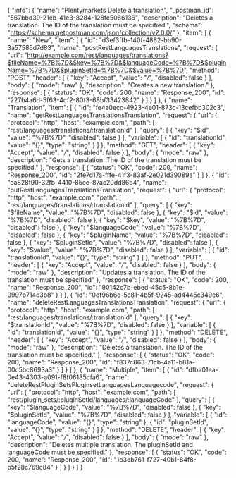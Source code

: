 {
  "info": {
    "name": "Plentymarkets Delete a translation",
    "_postman_id": "567bbd39-21eb-41e3-8284-128fe5066136",
    "description": "Deletes a translation. The ID of the translation must be specified.",
    "schema": "https://schema.getpostman.com/json/collection/v2.0.0/"
  },
  "item": [
    {
      "name": "New",
      "item": [
        {
          "id": "d3ef3ffb-140f-4882-bb90-3a57585d7d83",
          "name": "postRestLanguagesTranslations",
          "request": {
            "url": "http://example.com/rest/languages/translations?$fileName=%7B%7D&$key=%7B%7D&$languageCode=%7B%7D&$pluginName=%7B%7D&$pluginSetId=%7B%7D&$value=%7B%7D",
            "method": "POST",
            "header": [
              {
                "key": "Accept",
                "value": "*/*",
                "disabled": false
              }
            ],
            "body": {
              "mode": "raw"
            },
            "description": "Creates a new translation."
          },
          "response": [
            {
              "status": "OK",
              "code": 200,
              "name": "Response_200",
              "id": "227b4a6d-5f63-4cf2-80f3-68bf33423842"
            }
          ]
        }
      ]
    },
    {
      "name": "Translation",
      "item": [
        {
          "id": "fe4a0ecc-4923-4e01-873c-13cefbb302c3",
          "name": "getRestLanguagesTranslationsTranslation",
          "request": {
            "url": {
              "protocol": "http",
              "host": "example.com",
              "path": [
                "rest/languages/translations/:translationId"
              ],
              "query": [
                {
                  "key": "$id",
                  "value": "%7B%7D",
                  "disabled": false
                }
              ],
              "variable": [
                {
                  "id": "translationId",
                  "value": "{}",
                  "type": "string"
                }
              ]
            },
            "method": "GET",
            "header": [
              {
                "key": "Accept",
                "value": "*/*",
                "disabled": false
              }
            ],
            "body": {
              "mode": "raw"
            },
            "description": "Gets a translation. The ID of the translation must be specified."
          },
          "response": [
            {
              "status": "OK",
              "code": 200,
              "name": "Response_200",
              "id": "2fe7d17a-fffe-41f3-83af-2e021d39089a"
            }
          ]
        },
        {
          "id": "ca828f90-32fb-4410-85ce-87ac20dd86b4",
          "name": "putRestLanguagesTranslationsTranslation",
          "request": {
            "url": {
              "protocol": "http",
              "host": "example.com",
              "path": [
                "rest/languages/translations/:translationId"
              ],
              "query": [
                {
                  "key": "$fileName",
                  "value": "%7B%7D",
                  "disabled": false
                },
                {
                  "key": "$id",
                  "value": "%7B%7D",
                  "disabled": false
                },
                {
                  "key": "$key",
                  "value": "%7B%7D",
                  "disabled": false
                },
                {
                  "key": "$languageCode",
                  "value": "%7B%7D",
                  "disabled": false
                },
                {
                  "key": "$pluginName",
                  "value": "%7B%7D",
                  "disabled": false
                },
                {
                  "key": "$pluginSetId",
                  "value": "%7B%7D",
                  "disabled": false
                },
                {
                  "key": "$value",
                  "value": "%7B%7D",
                  "disabled": false
                }
              ],
              "variable": [
                {
                  "id": "translationId",
                  "value": "{}",
                  "type": "string"
                }
              ]
            },
            "method": "PUT",
            "header": [
              {
                "key": "Accept",
                "value": "*/*",
                "disabled": false
              }
            ],
            "body": {
              "mode": "raw"
            },
            "description": "Updates a translation. The ID of the translation must be specified"
          },
          "response": [
            {
              "status": "OK",
              "code": 200,
              "name": "Response_200",
              "id": "90142c7b-ebed-45c5-8b1e-0997b714e3b8"
            }
          ]
        },
        {
          "id": "0df96b6e-5c81-4b5f-9245-ad4445c349e6",
          "name": "deleteRestLanguagesTranslationsTranslation",
          "request": {
            "url": {
              "protocol": "http",
              "host": "example.com",
              "path": [
                "rest/languages/translations/:translationId"
              ],
              "query": [
                {
                  "key": "$translationId",
                  "value": "%7B%7D",
                  "disabled": false
                }
              ],
              "variable": [
                {
                  "id": "translationId",
                  "value": "{}",
                  "type": "string"
                }
              ]
            },
            "method": "DELETE",
            "header": [
              {
                "key": "Accept",
                "value": "*/*",
                "disabled": false
              }
            ],
            "body": {
              "mode": "raw"
            },
            "description": "Deletes a translation. The ID of the translation must be specified."
          },
          "response": [
            {
              "status": "OK",
              "code": 200,
              "name": "Response_200",
              "id": "f837c863-71cb-4a11-b81a-00c5bc8693a3"
            }
          ]
        }
      ]
    },
    {
      "name": "Multiple",
      "item": [
        {
          "id": "dfba01ea-0e43-4303-a091-f8f06185cfa6",
          "name": "deleteRestPluginSetsPluginsetLanguagesLanguagecode",
          "request": {
            "url": {
              "protocol": "http",
              "host": "example.com",
              "path": [
                "rest/plugin_sets/:pluginSetId/languages/:languageCode"
              ],
              "query": [
                {
                  "key": "$languageCode",
                  "value": "%7B%7D",
                  "disabled": false
                },
                {
                  "key": "$pluginSetId",
                  "value": "%7B%7D",
                  "disabled": false
                }
              ],
              "variable": [
                {
                  "id": "languageCode",
                  "value": "{}",
                  "type": "string"
                },
                {
                  "id": "pluginSetId",
                  "value": "{}",
                  "type": "string"
                }
              ]
            },
            "method": "DELETE",
            "header": [
              {
                "key": "Accept",
                "value": "*/*",
                "disabled": false
              }
            ],
            "body": {
              "mode": "raw"
            },
            "description": "Deletes multiple translation. The pluginSetId and languageCode must be specified."
          },
          "response": [
            {
              "status": "OK",
              "code": 200,
              "name": "Response_200",
              "id": "1b3db761-f727-40b1-84f8-b5f28c769c84"
            }
          ]
        }
      ]
    }
  ]
}